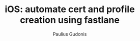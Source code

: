 ---
layout: post
title: "iOS: automate cert and profile creation using fastlane"
author: Paulius Gudonis
---